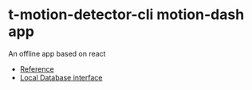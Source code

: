 # t-motion-detector-cli motion-dash app
An offline app based on react 
- [Reference](https://blog.logrocket.com/building-an-offline-first-app-with-react-and-rxdb-e97a1fa64356)
- [Local Database interface](http://localhost:5984/_utils/)

